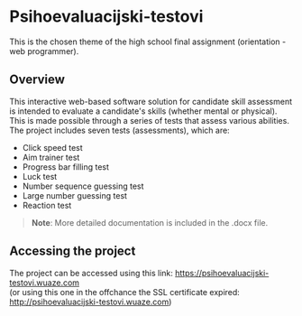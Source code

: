 # Psihoevaluacijski-testovi

This is the chosen theme of the high school final assignment (orientation - web programmer).

## Overview
This interactive web-based software solution for candidate skill assessment is intended to evaluate a candidate's skills (whether mental or physical).
This is made possible through a series of tests that assess various abilities.
The project includes seven tests (assessments), which are:
- Click speed test
- Aim trainer test
- Progress bar filling test
- Luck test
- Number sequence guessing test
- Large number guessing test
- Reaction test

>**Note**: More detailed documentation is included in the .docx file.

## Accessing the project

The project can be accessed using this link: https://psihoevaluacijski-testovi.wuaze.com</br>
(or using this one in the offchance the SSL certificate expired: http://psihoevaluacijski-testovi.wuaze.com)

